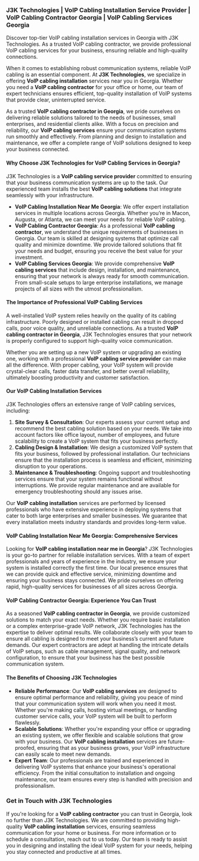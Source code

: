 
### J3K Technologies | VoIP Cabling Installation Service Provider | VoIP Cabling Contractor Georgia | VoIP Cabling Services Georgia


Discover top-tier VoIP cabling installation services in Georgia with J3K Technologies. As a trusted VoIP cabling contractor, we provide professional VoIP cabling services for your business, ensuring reliable and high-quality connections.


When it comes to establishing robust communication systems, reliable VoIP cabling is an essential component. At **J3K Technologies**, we specialize in offering **VoIP cabling installation** services near you in Georgia. Whether you need a **VoIP cabling contractor** for your office or home, our team of expert technicians ensures efficient, top-quality installation of VoIP systems that provide clear, uninterrupted service.

As a trusted **VoIP cabling contractor in Georgia**, we pride ourselves on delivering reliable solutions tailored to the needs of businesses, small enterprises, and residential clients alike. With a focus on precision and reliability, our **VoIP cabling services** ensure your communication systems run smoothly and effectively. From planning and design to installation and maintenance, we offer a complete range of VoIP solutions designed to keep your business connected.

#### **Why Choose J3K Technologies for VoIP Cabling Services in Georgia?**

J3K Technologies is a **VoIP cabling service provider** committed to ensuring that your business communication systems are up to the task. Our experienced team installs the best **VoIP cabling solutions** that integrate seamlessly with your infrastructure. 

- **VoIP Cabling Installation Near Me Georgia**: We offer expert installation services in multiple locations across Georgia. Whether you’re in Macon, Augusta, or Atlanta, we can meet your needs for reliable VoIP cabling. 
- **VoIP Cabling Contractor Georgia**: As a professional **VoIP cabling contractor**, we understand the unique requirements of businesses in Georgia. Our team is skilled at designing systems that optimize call quality and minimize downtime. We provide tailored solutions that fit your needs and budget, ensuring you receive the best value for your investment.
- **VoIP Cabling Services Georgia**: We provide comprehensive **VoIP cabling services** that include design, installation, and maintenance, ensuring that your network is always ready for smooth communication. From small-scale setups to large enterprise installations, we manage projects of all sizes with the utmost professionalism.

#### **The Importance of Professional VoIP Cabling Services**

A well-installed VoIP system relies heavily on the quality of its cabling infrastructure. Poorly designed or installed cabling can result in dropped calls, poor voice quality, and unreliable connections. As a trusted **VoIP cabling contractor in Georgia**, J3K Technologies ensures that your network is properly configured to support high-quality voice communication.

Whether you are setting up a new VoIP system or upgrading an existing one, working with a professional **VoIP cabling service provider** can make all the difference. With proper cabling, your VoIP system will provide crystal-clear calls, faster data transfer, and better overall reliability, ultimately boosting productivity and customer satisfaction.

#### **Our VoIP Cabling Installation Services**

J3K Technologies offers an extensive range of VoIP cabling services, including:

1. **Site Survey & Consultation**: Our experts assess your current setup and recommend the best cabling solution based on your needs. We take into account factors like office layout, number of employees, and future scalability to create a VoIP system that fits your business perfectly.
2. **Cabling Design & Installation**: We design a customized VoIP system that fits your business, followed by professional installation. Our technicians ensure that the installation process is seamless and efficient, minimizing disruption to your operations.
3. **Maintenance & Troubleshooting**: Ongoing support and troubleshooting services ensure that your system remains functional without interruptions. We provide regular maintenance and are available for emergency troubleshooting should any issues arise.

Our **VoIP cabling installation** services are performed by licensed professionals who have extensive experience in deploying systems that cater to both large enterprises and smaller businesses. We guarantee that every installation meets industry standards and provides long-term value.

#### **VoIP Cabling Installation Near Me Georgia: Comprehensive Services**

Looking for **VoIP cabling installation near me in Georgia**? J3K Technologies is your go-to partner for reliable installation services. With a team of expert professionals and years of experience in the industry, we ensure your system is installed correctly the first time. Our local presence ensures that we can provide quick and effective service, minimizing downtime and ensuring your business stays connected. We pride ourselves on offering rapid, high-quality services for businesses of all sizes across Georgia.

#### **VoIP Cabling Contractor Georgia: Experience You Can Trust**

As a seasoned **VoIP cabling contractor in Georgia**, we provide customized solutions to match your exact needs. Whether you require basic installation or a complex enterprise-grade VoIP network, J3K Technologies has the expertise to deliver optimal results. We collaborate closely with your team to ensure all cabling is designed to meet your business’s current and future demands. Our expert contractors are adept at handling the intricate details of VoIP setups, such as cable management, signal quality, and network configuration, to ensure that your business has the best possible communication system.

#### **The Benefits of Choosing J3K Technologies**

- **Reliable Performance**: Our **VoIP cabling services** are designed to ensure optimal performance and reliability, giving you peace of mind that your communication system will work when you need it most. Whether you're making calls, hosting virtual meetings, or handling customer service calls, your VoIP system will be built to perform flawlessly.
- **Scalable Solutions**: Whether you're expanding your office or upgrading an existing system, we offer flexible and scalable solutions that grow with your business. Our **VoIP cabling installation** services are future-proofed, ensuring that as your business grows, your VoIP infrastructure can easily scale to meet new demands.
- **Expert Team**: Our professionals are trained and experienced in delivering VoIP systems that enhance your business's operational efficiency. From the initial consultation to installation and ongoing maintenance, our team ensures every step is handled with precision and professionalism.

### Get in Touch with J3K Technologies

If you're looking for a **VoIP cabling contractor** you can trust in Georgia, look no further than J3K Technologies. We are committed to providing high-quality **VoIP cabling installation** services, ensuring seamless communication for your home or business. For more information or to schedule a consultation, reach out to us today. Our team is ready to assist you in designing and installing the ideal VoIP system for your needs, helping you stay connected and productive at all times.
